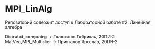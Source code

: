 # MPI_LinAlg
Репозиторий содержит доступ к Лабораторной работе #2. Линейная алгебра

Distruted_computing    ->  Голованов Габриэль, 20ПИ-2
MatVec_MPI_Multiplier  ->  Присталов Ярослав, 20ПИ-2
